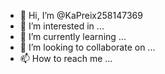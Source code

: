 - 👋 Hi, I’m @KaPreix258147369
- 👀 I’m interested in ...
- 🌱 I’m currently learning ...
- 💞️ I’m looking to collaborate on ...
- 📫 How to reach me ...

<!---
KaPreix258147369/KaPreix258147369 is a ✨ special ✨ repository because its `README.md` (this file) appears on your GitHub profile.
You can click the Preview link to take a look at your changes.
